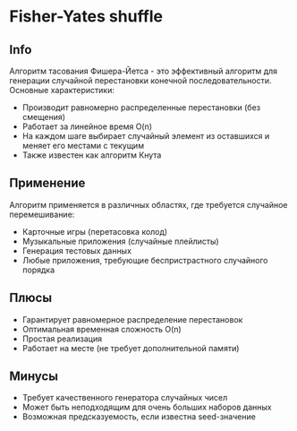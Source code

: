 # Fisher-Yates shuffle


## Info
Алгоритм тасования Фишера-Йетса - это эффективный алгоритм для генерации случайной перестановки конечной последовательности. 
Основные характеристики:
- Производит равномерно распределенные перестановки (без смещения)
- Работает за линейное время O(n)
- На каждом шаге выбирает случайный элемент из оставшихся и меняет его местами с текущим
- Также известен как алгоритм Кнута

## Применение
Алгоритм применяется в различных областях, где требуется случайное перемешивание:
- Карточные игры (перетасовка колод)
- Музыкальные приложения (случайные плейлисты)
- Генерация тестовых данных
- Любые приложения, требующие беспристрастного случайного порядка

## Плюсы
- Гарантирует равномерное распределение перестановок
- Оптимальная временная сложность O(n)
- Простая реализация
- Работает на месте (не требует дополнительной памяти)

## Минусы
- Требует качественного генератора случайных чисел
- Может быть неподходящим для очень больших наборов данных
- Возможная предсказуемость, если известна seed-значение

